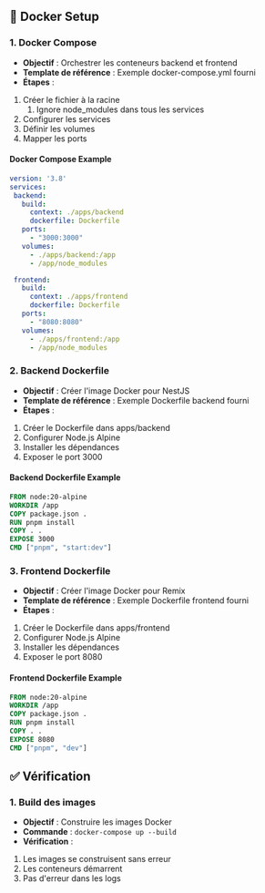 ## 🐳 Docker Setup

### 1. Docker Compose

- **Objectif** : Orchestrer les conteneurs backend et frontend
- **Template de référence** : Exemple docker-compose.yml fourni
- **Étapes** :

 1. Créer le fichier à la racine
    1. Ignore node_modules dans tous les services
 2. Configurer les services
 3. Définir les volumes
 4. Mapper les ports

#### Docker Compose Example

```yaml
version: '3.8'
services:
 backend:
   build:
     context: ./apps/backend
     dockerfile: Dockerfile
   ports:
     - "3000:3000"
   volumes:
     - ./apps/backend:/app
     - /app/node_modules

 frontend:
   build:
     context: ./apps/frontend
     dockerfile: Dockerfile
   ports:
     - "8080:8080"
   volumes:
     - ./apps/frontend:/app
     - /app/node_modules
```

### 2. Backend Dockerfile

- **Objectif** : Créer l'image Docker pour NestJS
- **Template de référence** : Exemple Dockerfile backend fourni
- **Étapes** :

 1. Créer le Dockerfile dans apps/backend
 2. Configurer Node.js Alpine
 3. Installer les dépendances
 4. Exposer le port 3000

#### Backend Dockerfile Example

```dockerfile
FROM node:20-alpine
WORKDIR /app
COPY package.json .
RUN pnpm install
COPY . .
EXPOSE 3000
CMD ["pnpm", "start:dev"]
```

### 3. Frontend Dockerfile

- **Objectif** : Créer l'image Docker pour Remix
- **Template de référence** : Exemple Dockerfile frontend fourni
- **Étapes** :

 1. Créer le Dockerfile dans apps/frontend
 2. Configurer Node.js Alpine
 3. Installer les dépendances
 4. Exposer le port 8080

#### Frontend Dockerfile Example

```dockerfile
FROM node:20-alpine
WORKDIR /app
COPY package.json .
RUN pnpm install
COPY . .
EXPOSE 8080
CMD ["pnpm", "dev"]
```

## ✅ Vérification

### 1. Build des images

- **Objectif** : Construire les images Docker
- **Commande** : `docker-compose up --build`
- **Vérification** :

 1. Les images se construisent sans erreur
 2. Les conteneurs démarrent
 3. Pas d'erreur dans les logs

